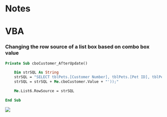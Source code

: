 # Notes

# VBA
### Changing the row source of a list box based on combo box value
```vb
Private Sub cboCustomer_AfterUpdate()
    
    Dim strSQL As String
    strSQL = "SELECT tblPets.[Customer Number], tblPets.[Pet ID], tblPets.[Pet Name], tblAnimalType.[Type of Animal], tblPets.Breed FROM tblAnimalType INNER JOIN tblPets ON tblAnimalType.AnimalTypeID = tblPets.AnimalTypeID WHERE (((tblPets.[Customer Number])='"
    strSQL = strSQL + Me.cboCustomer.Value + "'));"
    
    Me.List6.RowSource = strSQL
    
End Sub
```
![](Pasted%20image%2020240404095138.png)